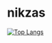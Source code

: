 # nikzas
[![Top Langs](https://github-readme-stats.vercel.app/api/top-langs/?username=nikzas)](https://github.com/anuraghazra/github-readme-stats)